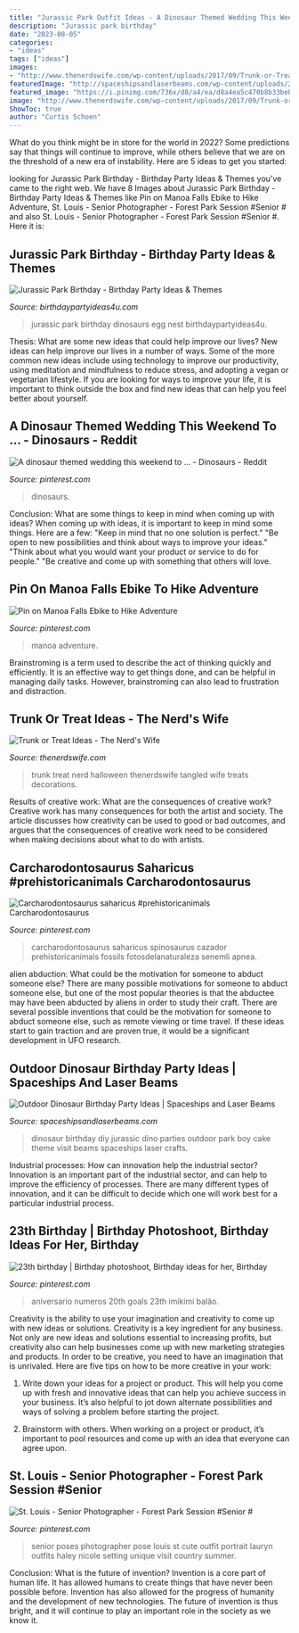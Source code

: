 ```yaml
---
title: "Jurassic Park Outfit Ideas - A Dinosaur Themed Wedding This Weekend To …"
description: "Jurassic park birthday"
date: "2023-08-05"
categories:
- "ideas"
tags: ["ideas"]
images:
- "http://www.thenerdswife.com/wp-content/uploads/2017/09/Trunk-or-Treat-2.jpg"
featuredImage: "http://spaceshipsandlaserbeams.com/wp-content/uploads/2015/09/diy-dinosaur-birthday-party-ideas-at-home.jpg"
featured_image: "https://i.pinimg.com/736x/d8/a4/ea/d8a4ea5c470b8b33bebc94370aaf624d--birthday-makeup--birthday.jpg"
image: "http://www.thenerdswife.com/wp-content/uploads/2017/09/Trunk-or-Treat-2.jpg"
ShowToc: true
author: "Curtis Schoen"
---
```



What do you think might be in store for the world in 2022? Some predictions say that things will continue to improve, while others believe that we are on the threshold of a new era of instability. Here are 5 ideas to get you started: 

	

		
looking for Jurassic Park Birthday - Birthday Party Ideas &amp; Themes you've came to the right web. We have 8 Images about Jurassic Park Birthday - Birthday Party Ideas &amp; Themes like Pin on Manoa Falls Ebike to Hike Adventure, St. Louis - Senior Photographer - Forest Park Session #Senior # and also St. Louis - Senior Photographer - Forest Park Session #Senior #. Here it is:
		
    
## Jurassic Park Birthday - Birthday Party Ideas &amp; Themes

<img loading=lazy src="http://www.birthdaypartyideas4u.com/wp-content/uploads/2015/09/Jurassic-Park-Birthday-egg-nest-with-baby-dinosaurs-550x365.jpg" onerror="this.onerror=null;this.src='https://tse4.mm.bing.net/th?id=OIP.sIX9CEXnYNb7IjF7MGuKlAHaE6&amp;pid=15.1';" alt="Jurassic Park Birthday - Birthday Party Ideas &amp; Themes">

_Source: birthdaypartyideas4u.com_

>jurassic park birthday dinosaurs egg nest birthdaypartyideas4u. 

	

Thesis: What are some new ideas that could help improve our lives?
New ideas can help improve our lives in a number of ways. Some of the more common new ideas include using technology to improve our productivity, using meditation and mindfulness to reduce stress, and adopting a vegan or vegetarian lifestyle. If you are looking for ways to improve your life, it is important to think outside the box and find new ideas that can help you feel better about yourself.

    
## A Dinosaur Themed Wedding This Weekend To … - Dinosaurs - Reddit

<img loading=lazy src="https://i.pinimg.com/736x/e2/3e/db/e23edb2c203bac3eec286f6b3a9ce61f.jpg" onerror="this.onerror=null;this.src='https://tse4.mm.bing.net/th?id=OIP.-uGCsFHayCry6RaeDn5p7gHaJ3&amp;pid=15.1';" alt="A dinosaur themed wedding this weekend to … - Dinosaurs - Reddit">

_Source: pinterest.com_

>dinosaurs. 

	

Conclusion: What are some things to keep in mind when coming up with ideas?
When coming up with ideas, it is important to keep in mind some things. Here are a few:
"Keep in mind that no one solution is perfect."
"Be open to new possibilities and think about ways to improve your ideas."
"Think about what you would want your product or service to do for people."
"Be creative and come up with something that others will love.

    
## Pin On Manoa Falls Ebike To Hike Adventure

<img loading=lazy src="https://i.pinimg.com/736x/1e/66/4d/1e664d4544038ca8025c8570d2b98b71.jpg" onerror="this.onerror=null;this.src='https://tse1.mm.bing.net/th?id=OIP.cxY4IC0-juxdYms7y1NjcgHaJ3&amp;pid=15.1';" alt="Pin on Manoa Falls Ebike to Hike Adventure">

_Source: pinterest.com_

>manoa adventure. 

	

Brainstroming is a term used to describe the act of thinking quickly and efficiently. It is an effective way to get things done, and can be helpful in managing daily tasks. However, brainstroming can also lead to frustration and distraction.

    
## Trunk Or Treat Ideas - The Nerd&#039;s Wife

<img loading=lazy src="http://www.thenerdswife.com/wp-content/uploads/2017/09/Trunk-or-Treat-2.jpg" onerror="this.onerror=null;this.src='https://tse3.mm.bing.net/th?id=OIP.ZGBsXFHv5Hm-fhWKbD0mPAHaLH&amp;pid=15.1';" alt="Trunk or Treat Ideas - The Nerd&#039;s Wife">

_Source: thenerdswife.com_

>trunk treat nerd halloween thenerdswife tangled wife treats decorations. 

	

Results of creative work: What are the consequences of creative work?
Creative work has many consequences for both the artist and society. The article discusses how creativity can be used to good or bad outcomes, and argues that the consequences of creative work need to be considered when making decisions about what to do with artists.

    
## Carcharodontosaurus Saharicus #prehistoricanimals Carcharodontosaurus

<img loading=lazy src="https://i.pinimg.com/736x/0f/06/8a/0f068a6592adb48e6d5fb19ec50af646.jpg" onerror="this.onerror=null;this.src='https://tse1.mm.bing.net/th?id=OIP.o41W3gnhHPmSo14wve4McAHaE8&amp;pid=15.1';" alt="Carcharodontosaurus saharicus #prehistoricanimals Carcharodontosaurus">

_Source: pinterest.com_

>carcharodontosaurus saharicus spinosaurus cazador prehistoricanimals fossils fotosdelanaturaleza senemli apnea. 

	

alien abduction: What could be the motivation for someone to abduct someone else?
There are many possible motivations for someone to abduct someone else, but one of the most popular theories is that the abductee may have been abducted by aliens in order to study their craft. There are several possible inventions that could be the motivation for someone to abduct someone else, such as remote viewing or time travel. If these ideas start to gain traction and are proven true, it would be a significant development in UFO research.

    
## Outdoor Dinosaur Birthday Party Ideas | Spaceships And Laser Beams

<img loading=lazy src="http://spaceshipsandlaserbeams.com/wp-content/uploads/2015/09/diy-dinosaur-birthday-party-ideas-at-home.jpg" onerror="this.onerror=null;this.src='https://tse3.mm.bing.net/th?id=OIP.aIXFq49nQ5rNsUj15mvE-gHaKl&amp;pid=15.1';" alt="Outdoor Dinosaur Birthday Party Ideas | Spaceships and Laser Beams">

_Source: spaceshipsandlaserbeams.com_

>dinosaur birthday diy jurassic dino parties outdoor park boy cake theme visit beams spaceships laser crafts. 

	

Industrial processes: How can innovation help the industrial sector?
Innovation is an important part of the industrial sector, and can help to improve the efficiency of processes. There are many different types of innovation, and it can be difficult to decide which one will work best for a particular industrial process.

    
## 23th Birthday | Birthday Photoshoot, Birthday Ideas For Her, Birthday

<img loading=lazy src="https://i.pinimg.com/736x/d8/a4/ea/d8a4ea5c470b8b33bebc94370aaf624d--birthday-makeup--birthday.jpg" onerror="this.onerror=null;this.src='https://tse4.mm.bing.net/th?id=OIP.RoBZ2uLKsLcEG8fXjpIasQHaJ3&amp;pid=15.1';" alt="23th birthday | Birthday photoshoot, Birthday ideas for her, Birthday">

_Source: pinterest.com_

>aniversario numeros 20th goals 23th imikimi balão. 

	

Creativity is the ability to use your imagination and creativity to come up with new ideas or solutions.
Creativity is a key ingredient for any business. Not only are new ideas and solutions essential to increasing profits, but creativity also can help businesses come up with new marketing strategies and products. In order to be creative, you need to have an imagination that is unrivaled. Here are five tips on how to be more creative in your work: 
1. Write down your ideas for a project or product. This will help you come up with fresh and innovative ideas that can help you achieve success in your business. It’s also helpful to jot down alternate possibilities and ways of solving a problem before starting the project. 

2. Brainstorm with others. When working on a project or product, it’s important to pool resources and come up with an idea that everyone can agree upon.

    
## St. Louis - Senior Photographer - Forest Park Session #Senior #

<img loading=lazy src="https://i.pinimg.com/736x/d6/9a/12/d69a124f3086418bbda5aa062bac33fd.jpg" onerror="this.onerror=null;this.src='https://tse3.mm.bing.net/th?id=OIP.2ULpC-31ixup_Bpd1hHDRwHaLE&amp;pid=15.1';" alt="St. Louis - Senior Photographer - Forest Park Session #Senior #">

_Source: pinterest.com_

>senior poses photographer pose louis st cute outfit portrait lauryn outfits haley nicole setting unique visit country summer. 

	

Conclusion: What is the future of invention?
Invention is a core part of human life. It has allowed humans to create things that have never been possible before. Invention has also allowed for the progress of humanity and the development of new technologies. The future of invention is thus bright, and it will continue to play an important role in the society as we know it.

